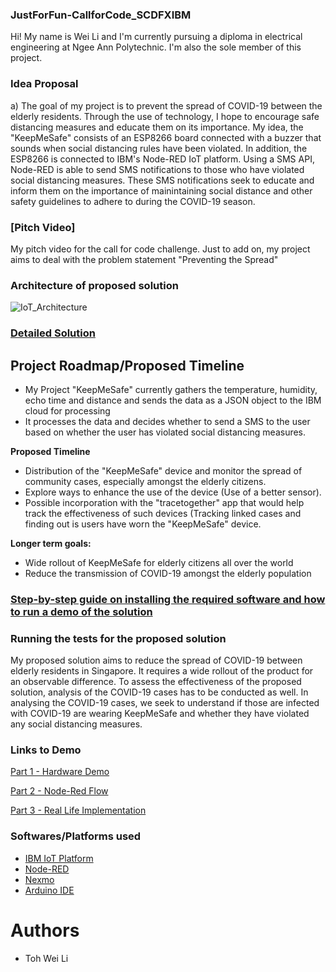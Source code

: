 ### JustForFun-CallforCode_SCDFXIBM
Hi! My name is Wei Li and I'm currently pursuing a diploma in electrical engineering at Ngee Ann Polytechnic. I'm also the sole member of this project. 

### Idea Proposal 
a) The goal of my project is to prevent the spread of COVID-19 between the elderly residents. Through the use of technology, I hope to encourage safe distancing measures and educate them on its importance. My idea, the "KeepMeSafe" consists of an ESP8266 board connected with a buzzer that sounds when social distancing rules have been violated. In addition, the ESP8266 is connected to IBM's Node-RED IoT platform. Using a SMS API, Node-RED is able to send SMS notifications to those who have violated social distancing measures. These SMS notifications seek to educate and inform them on the importance of mainintaining social distance and other safety guidelines to adhere to during the COVID-19 season.

### [Pitch Video]
My pitch video for the call for code challenge. Just to add on, my project aims to deal with the problem statement "Preventing the Spread" 

### Architecture of proposed solution
![IoT_Architecture](https://user-images.githubusercontent.com/62842333/84574201-6c9ca300-add7-11ea-9b4a-06242e5a198c.PNG)

### [Detailed Solution](https://github.com/WeiLiToh/Teamless-CallforCode_SCDFXIBM/blob/master/Detailed%20Solution.md)

## Project Roadmap/Proposed Timeline
- My Project "KeepMeSafe" currently gathers the temperature, humidity, echo time and distance and sends the data as a JSON object to the IBM cloud for processing
- It processes the data and decides whether to send a SMS to the user based on whether the user has violated social distancing measures.

**Proposed Timeline** 
- Distribution of the "KeepMeSafe" device and monitor the spread of community cases, especially amongst the elderly citizens.
- Explore ways to enhance the use of the device (Use of a better sensor).
- Possible incorporation with the "tracetogether" app that would help track the effectiveness of such devices (Tracking linked cases and finding out is users have worn the "KeepMeSafe" device.

**Longer term goals:**
- Wide rollout of KeepMeSafe for elderly citizens all over the world
- Reduce the transmission of COVID-19 amongst the elderly population

### [Step-by-step guide on installing the required software and how to run a demo of the solution](https://github.com/WeiLiToh/Teamless-CallforCode_SCDFXIBM/blob/master/Setup.md)

### Running the tests for the proposed solution  
My proposed solution aims to reduce the spread of COVID-19 between elderly residents in Singapore. It requires a wide rollout of the product for an observable difference. To assess the effectiveness of the proposed solution, analysis of the COVID-19 cases has to be conducted as well. In analysing the COVID-19 cases, we seek to understand if those are infected with COVID-19 are wearing KeepMeSafe and whether they have violated any social distancing measures. 

### Links to Demo
[Part 1 - Hardware Demo](https://www.youtube.com/watch?v=hS0L2FkoBqM)

[Part 2 - Node-Red Flow](https://www.youtube.com/watch?v=FwYt-SraZNI)

[Part 3 - Real Life Implementation](https://www.youtube.com/watch?v=iLj0dj2yafk)

### Softwares/Platforms used 
- [IBM IoT Platform](https://www.ibm.com/internet-of-things/solutions/iot-platform/watson-iot-platform)
- [Node-RED](https://nodered.org/)
- [Nexmo](https://developer.nexmo.com/)
- [Arduino IDE](https://www.arduino.cc/)

# Authors
- Toh Wei Li
